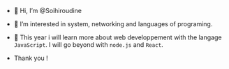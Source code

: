 - 👋 Hi, I’m @Soihiroudine
- 👀 I’m interested in system, networking and languages of programing. 
- 🌱 This year i will learn more about web developpement with the langage `JavaScript`. I will go beyond with `node.js` and `React`.

- Thank you !


<!---
Cazers/Cazers is a ✨ special ✨ repository because its `README.md` (this file) appears on your GitHub profile.
You can click the Preview link to take a look at your changes.
--->
